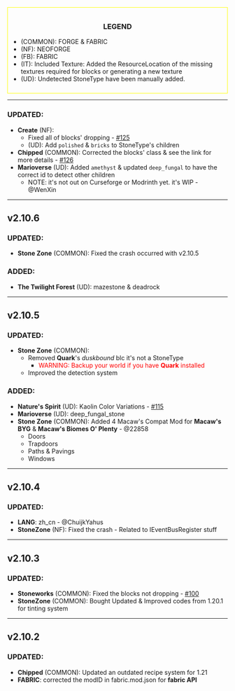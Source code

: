 <div style="text-align: center; border: 1px solid yellow; padding: 10px;">
  <div style="text-align: center; margin-bottom: 10px;">
    <h3>LEGEND</h3>
  </div>
  <div style="text-align: left;">
    <ul style="list-style-type: disc; padding-left: 20px;">
      <li>(COMMON): FORGE & FABRIC</li>
      <li>(NF): NEOFORGE</li>
      <li>(FB): FABRIC</li>
      <li>(IT): Included Texture: Added the ResourceLocation of the missing textures required for blocks or generating a new texture</li>
      <li>(UD): Undetected StoneType have been manually added.</li>
    </ul>
  </div>
</div>

---

### UPDATED: 
- **Create** (NF): 
  - Fixed all of blocks' dropping - [#125](https://github.com/MehVahdJukaar/WoodGood/issues/125)
  - (UD): Add `polished` & `bricks` to StoneType's children
- **Chipped** (COMMON): Corrected the blocks' class & see the link for more details - [#126](https://github.com/MehVahdJukaar/WoodGood/issues/126)
- **Marioverse** (UD): Added `amethyst` & updated `deep_fungal` to have the correct id to detect other children
  - NOTE: it's not out on Curseforge or Modrinth yet. it's WIP - @WenXin

---

## v2.10.6

### UPDATED:
- **Stone Zone** (COMMON): Fixed the crash occurred with v2.10.5

### ADDED:
- **The Twilight Forest** (UD): mazestone & deadrock

---

## v2.10.5

### UPDATED:
- **Stone Zone** (COMMON): 
  - Removed **Quark**'s _duskbound_ blc it's not a StoneType
    - <span style="color: RED;">WARNING: Backup your world if you have **Quark** installed</span>
  - Improved the detection system

### ADDED: 
- **Nature's Spirit** (UD): Kaolin Color Variations - [#115](https://github.com/MehVahdJukaar/StoneZone/issues/115)
- **Marioverse** (UD): deep_fungal_stone
- **Stone Zone** (COMMON): Added 4 Macaw's Compat Mod for **Macaw's BYG** & **Macaw's Biomes O' Plenty** - @22858
  - Doors
  - Trapdoors
  - Paths & Pavings
  - Windows

---

## v2.10.4

### UPDATED: 
- **LANG**: zh_cn - @ChuijkYahus
- **StoneZone** (NF): Fixed the crash - Related to IEventBusRegister stuff

---

## v2.10.3

### UPDATED:
- **Stoneworks** (COMMON): Fixed the blocks not dropping - [#100](https://github.com/MehVahdJukaar/StoneZone/issues/100)
- **StoneZone** (COMMON): Bought Updated & Improved codes from 1.20.1 for tinting system

---

## v2.10.2

### UPDATED: 
- **Chipped** (COMMON): Updated an outdated recipe system for 1.21
- **FABRIC**: corrected the modID in fabric.mod.json for **fabric API**
